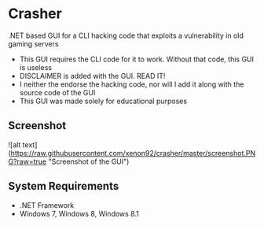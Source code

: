 Crasher
============

.NET based GUI for a CLI hacking code that exploits a vulnerability in old gaming servers


- This GUI requires the CLI code for it to work. Without that code, this GUI is useless
- DISCLAIMER is added with the GUI. READ IT!
- I neither the endorse the hacking code, nor will I add it along with the source code of the GUI
- This GUI was made solely for educational purposes


Screenshot
---

![alt text] (https://raw.githubusercontent.com/xenon92/crasher/master/screenshot.PNG?raw=true "Screenshot of the GUI")



System Requirements
----

- .NET Framework
- Windows 7, Windows 8, Windows 8.1
